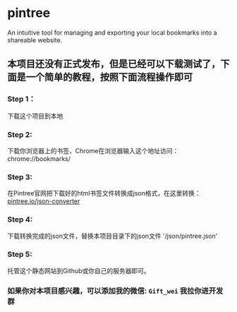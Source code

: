 # pintree
An intuitive tool for managing and exporting your local bookmarks into a shareable website. 

## 本项目还没有正式发布，但是已经可以下载测试了，下面是一个简单的教程，按照下面流程操作即可
### Step 1：
下载这个项目到本地
### Step 2: 
下载你浏览器上的书签，Chrome在浏览器输入这个地址访问：chrome://bookmarks/
### Step 3: 
在Pintree官网把下载好的html书签文件转换成json格式，在这里转换：[pintree.io/json-converter](https://pintree.io/json-converter.html)
### Step 4: 
下载转换完成的json文件，替换本项目目录下的json文件 '/json/pintree.json'
### Step 5:
托管这个静态网站到Github或你自己的服务器即可。

### 如果你对本项目感兴趣，可以添加我的微信: ```Gift_wei``` 我拉你进开发群
